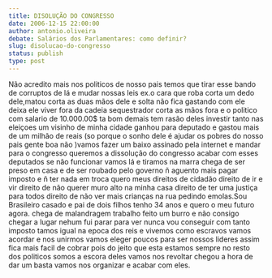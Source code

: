 ```yaml
---
title: DISOLUÇÃO DO CONGRESSO
date: 2006-12-15 22:00:00
author: antonio.oliveira
debate: Salários dos Parlamentares: como definir?
slug: disolucao-do-congresso
status: publish 
type: post
---
```


Não acredito mais nos politicos de nosso pais temos que tirar esse bando de corruptos de lá e mudar nossas leis ex.o cara que roba corta um dedo dele,matou corta as duas mãos dele e solta não fica gastando com ele deixa ele viver fora da cadeia sequestrador corta as mãos fora e o politico com salario de 10.000.00$ ta bom demais tem rasão deles investir tanto nas eleiçoes um visinho de minha cidade ganhou para deputado e gastou mais de um milhão de reais (so porque o sonho dele é ajudar os pobres do nosso pais gente boa não )vamos fazer um baixo assinado pela internet e mandar para o congresso queremos a dissolução do congresso acabar com esses deputados se não funcionar vamos lá e tiramos na marra chega de ser preso em casa e de ser roubado pelo governo ñ aguento mais pagar imposto e ñ ter nada em troca quero meus direitos de cidadão direito de ir e vir direito de não querer muro alto na minha casa direito de ter uma justiça para todos direito de não ver mais crianças na rua pedindo emolas.Sou Brasileiro casado e pai de dois filhos tenho 34 anos e quero o meu futuro agora. chega de malandragem trabalho feito um burro e não consigo chegar a lugar nehum fui parar para ver nunca vou conseguir com tanto imposto tamos igual na epoca dos reis e vivemos como escravos vamos acordar e nos unirmos vamos eleger poucos para ser nossos lideres assim fica mais facil de cobrar pois do jeito que esta estamos sempre no resto dos politicos somos a escora deles vamos nos revoltar chegou a hora de dar um basta vamos nos organizar e acabar com eles.

